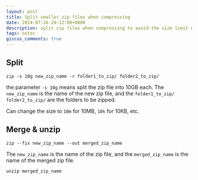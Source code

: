 ```yaml
---
layout: post
title: Split smaller zip files when compressing
date: 2024-07-26 20:12:00+0800
description: split zip files when compressing to avoid the size limit of uploading.
tags: notes
giscus_comments: true
---
```


## Split

```shell
zip -s 10g new_zip_name -r folder1_to_zip/ folder2_to_zip/
```

the parameter `-s 10g` means split the zip file into 10GB each. The `new_zip_name` is the name of the new zip file, and the `folder1_to_zip/ folder2_to_zip/` are the folders to be zipped.

Can change the size to `10m` for 10MB, `10k` for 10KB, etc.

## Merge & unzip

```shell
zip --fix new_zip_name --out merged_zip_name
```

The `new_zip_name` is the name of the zip file, and the `merged_zip_name` is the name of the merged zip file.

```shell
unzip merged_zip_name
```